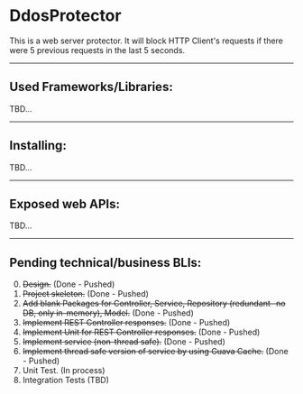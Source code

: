 # DdosProtector

This is a web server protector. 
It will block HTTP Client's requests if there were 5 previous requests in the last 5 seconds.


****
## Used Frameworks/Libraries:
TBD...
 
 
****
## Installing:
TBD...


****
## Exposed web APIs:
TBD...


****
## Pending technical/business BLIs:
0. ~~Design.~~  (Done - Pushed)  
1. ~~Project skeleton.~~  (Done - Pushed)  
2. ~~Add blank Packages for Controller, Service, Repository (redundant- no DB, only in-memory), Model.~~  (Done - Pushed)  
3. ~~Implement REST Controller responses.~~  (Done - Pushed) 
4. ~~Implement Unit for REST Controller responses.~~   (Done - Pushed)  
5. ~~Implement service (non-thread safe).~~   (Done - Pushed)  
6. ~~Implement thread safe version of service by using Guava Cache.~~   (Done - Pushed)    
8. Unit Test.  (In process)  
9. Integration Tests   (TBD)  
